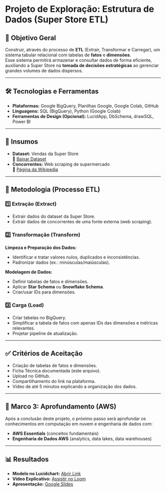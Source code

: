 # Projeto de Exploração: Estrutura de Dados (Super Store ETL)

## 🎯 Objetivo Geral
Construir, através do processo de **ETL** (Extrair, Transformar e Carregar), um sistema tabular relacional com tabelas de **fatos** e **dimensões**.  
Esse sistema permitirá armazenar e consultar dados de forma eficiente, auxiliando a Super Store na **tomada de decisões estratégicas** ao gerenciar grandes volumes de dados dispersos.

---

## 🛠️ Tecnologias e Ferramentas
- **Plataformas:** Google BigQuery, Planilhas Google, Google Colab, GitHub
- **Linguagens:** SQL (BigQuery), Python (Google Colab)
- **Ferramentas de Design (Opcional):** LucidApp, DbSchema, drawSQL, Power BI

---

## 📂 Insumos
- **Dataset:** Vendas da Super Store  
  🔗 [Baixar Dataset](https://drive.google.com/file/d/1NhLNS49u-c4rEQUHXXTHOWPTBTWMPj9S/view)  
- **Concorrentes:** Web scraping de supermercado  
  🔗 [Página da Wikipedia](https://en.wikipedia.org/wiki/List_of_supermarket_chains)

---

## 🔄 Metodologia (Processo ETL)

### 1️⃣ Extração (Extract)
- Extrair dados do dataset da Super Store.
- Extrair dados de concorrentes de uma fonte externa (web scraping).

### 2️⃣ Transformação (Transform)
**Limpeza e Preparação dos Dados:**
- Identificar e tratar valores nulos, duplicados e inconsistências.
- Padronizar dados (ex.: minúsculas/maiúsculas).

**Modelagem de Dados:**
- Definir tabelas de fatos e dimensões.
- Aplicar **Star Schema** ou **Snowflake Schema**.
- Criar/usar IDs para dimensões.

### 3️⃣ Carga (Load)
- Criar tabelas no BigQuery.
- Simplificar a tabela de fatos com apenas IDs das dimensões e métricas relevantes.
- Projetar pipeline de atualização.

---

## ✅ Critérios de Aceitação
- Criação de tabelas de fatos e dimensões.
- Ficha Técnica documentada (este arquivo).
- Upload no GitHub.
- Compartilhamento do link na plataforma.
- Vídeo de até 5 minutos explicando a organização dos dados.

---

## 📌 Marco 3: Aprofundamento (AWS)
Após a conclusão deste projeto, o próximo passo será aprofundar os conhecimentos em computação em nuvem e engenharia de dados com:
- **AWS Essentials** (conceitos fundamentais)
- **Engenharia de Dados AWS** (analytics, data lakes, data warehouses)

---

## 📊 Resultados
- **Modelo no Lucidchart:** [Abrir Link](https://lucid.app/lucidchart/a6909558-2b0d-4c4c-8eb7-b0e59140b355/edit?viewport_loc=-701%2C-193%2C3632%2C1733%2C0_0&invitationId=inv_f2af6249-ae6d-4456-acaf-caa618d574cd)
- **Vídeo Explicativo:** [Assistir no Loom](https://www.loom.com/share/f5fc917528ab45958622cee839cff6b4?sid=0bbf3692-db9f-485a-86fd-c99ddbecc9dd)
- **Apresentação:** [Google Slides](https://docs.google.com/presentation/d/11FQbF8rlRYTIq0et8IYo7r_Z0conO_v-/edit?usp=sharing&ouid=110264823644213357807&rtpof=true&sd=true)
